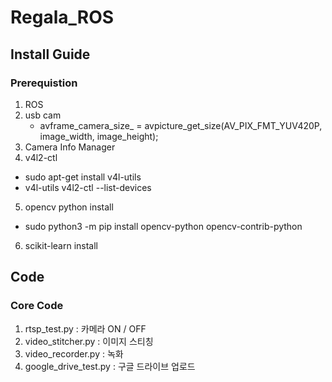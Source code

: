 # Regala_ROS

## Install Guide
### Prerequistion 
1. ROS
2. usb cam
    - avframe_camera_size_ = avpicture_get_size(AV_PIX_FMT_YUV420P, image_width, image_height); 
3. Camera Info Manager 
4. v4l2-ctl
 - sudo apt-get install v4l-utils
 - v4l-utils v4l2-ctl --list-devices

5. opencv python install
 - sudo python3 -m pip install opencv-python opencv-contrib-python

6. scikit-learn install 

## Code
### Core Code
1. rtsp_test.py  : 카메라 ON / OFF
2. video_stitcher.py : 이미지 스티칭
3. video_recorder.py : 녹화
4. google_drive_test.py : 구글 드라이브 업로드
